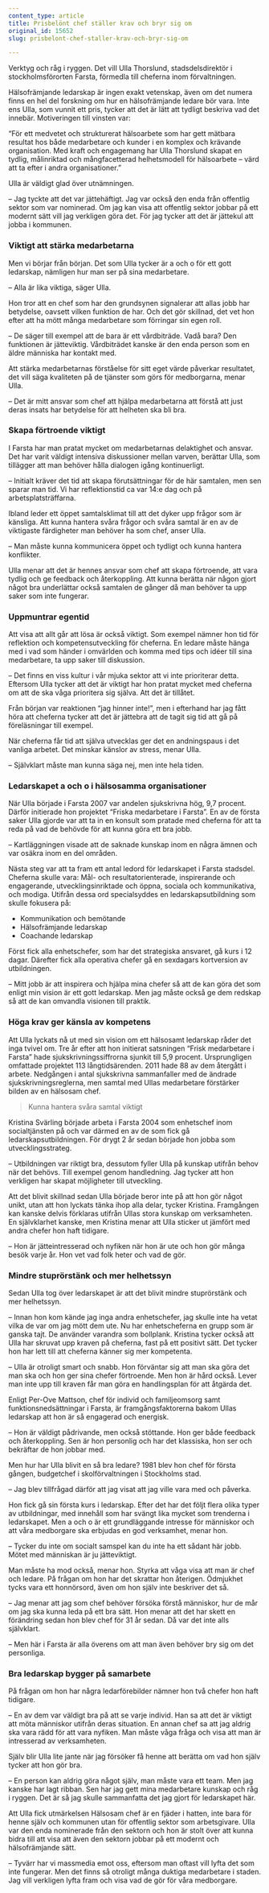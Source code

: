 ```yaml
---
content_type: article
title: Prisbelönt chef ställer krav och bryr sig om
original_id: 15652
slug: prisbelont-chef-staller-krav-och-bryr-sig-om

---
```


Verktyg och råg i ryggen. Det vill Ulla Thorslund, stadsdelsdirektör i stockholmsförorten Farsta, förmedla till cheferna inom förvaltningen.

Hälsofrämjande ledarskap är ingen exakt vetenskap, även om det numera finns en hel del forskning om hur en hälsofrämjande ledare bör vara. Inte ens Ulla, som vunnit ett pris, tycker att det är lätt att tydligt beskriva vad det innebär. Motiveringen till vinsten var:

“För ett medvetet och strukturerat hälsoarbete som har gett mätbara resultat hos både medarbetare och kunder i en komplex och krävande organisation. Med kraft och engagemang har Ulla Thorslund skapat en tydlig, målinriktad och mångfacetterad helhetsmodell för hälsoarbete – värd att ta efter i andra organisationer.”

Ulla är väldigt glad över utnämningen.

– Jag tyckte att det var jättehäftigt. Jag var också den enda från offentlig sektor som var nominerad. Om jag kan visa att offentlig sektor jobbar på ett modernt sätt vill jag verkligen göra det. För jag tycker att det är jättekul att jobba i kommunen.

### Viktigt att stärka medarbetarna

Men vi börjar från början. Det som Ulla tycker är a och o för ett gott ledarskap, nämligen hur man ser på sina medarbetare.

– Alla är lika viktiga, säger Ulla.

Hon tror att en chef som har den grundsynen signalerar att allas jobb har betydelse, oavsett vilken funktion de har. Och det gör skillnad, det vet hon efter att ha mött många medarbetare som förringar sin egen roll.

– De säger till exempel att de bara är ett vårdbiträde. Vadå bara? Den funktionen är jätteviktig. Vårdbiträdet kanske är den enda person som en äldre människa har kontakt med.

Att stärka medarbetarnas förståelse för sitt eget värde påverkar resultatet, det vill säga kvaliteten på de tjänster som görs för medborgarna, menar Ulla.

– Det är mitt ansvar som chef att hjälpa medarbetarna att förstå att just deras insats har betydelse för att helheten ska bli bra.

### Skapa förtroende viktigt

I Farsta har man pratat mycket om medarbetarnas delaktighet och ansvar. Det har varit väldigt intensiva diskussioner mellan varven, berättar Ulla, som tillägger att man behöver hålla dialogen igång kontinuerligt.

– Initialt kräver det tid att skapa förutsättningar för de här samtalen, men sen sparar man tid. Vi har reflektionstid ca var 14:e dag och på arbetsplatsträffarna.

Ibland leder ett öppet samtalsklimat till att det dyker upp frågor som är känsliga. Att kunna hantera svåra frågor och svåra samtal är en av de viktigaste färdigheter man behöver ha som chef, anser Ulla.

– Man måste kunna kommunicera öppet och tydligt och kunna hantera konflikter.

Ulla menar att det är hennes ansvar som chef att skapa förtroende, att vara tydlig och ge feedback och återkoppling. Att kunna berätta när någon gjort något bra underlättar också samtalen de gånger då man behöver ta upp saker som inte fungerar.

### Uppmuntrar egentid

Att visa att allt går att lösa är också viktigt. Som exempel nämner hon tid för reflektion och kompetensutveckling för cheferna. En ledare måste hänga med i vad som händer i omvärlden och komma med tips och idéer till sina medarbetare, ta upp saker till diskussion.

– Det finns en viss kultur i vår mjuka sektor att vi inte prioriterar detta. Eftersom Ulla tycker att det är viktigt har hon pratat mycket med cheferna om att de ska våga prioritera sig själva. Att det är tillåtet.

Från början var reaktionen “jag hinner inte!”, men i efterhand har jag fått höra att cheferna tycker att det är jättebra att de tagit sig tid att gå på föreläsningar till exempel.

När cheferna får tid att själva utvecklas ger det en andningspaus i det vanliga arbetet. Det minskar känslor av stress, menar Ulla.

– Självklart måste man kunna säga nej, men inte hela tiden.

### Ledarskapet a och o i hälsosamma organisationer

När Ulla började i Farsta 2007 var andelen sjukskrivna hög, 9,7 procent. Därför initierade hon projektet “Friska medarbetare i Farsta”. En av de första saker Ulla gjorde var att ta in en konsult som pratade med cheferna för att ta reda på vad de behövde för att kunna göra ett bra jobb.

– Kartläggningen visade att de saknade kunskap inom en några ämnen och var osäkra inom en del områden.

Nästa steg var att ta fram ett antal ledord för ledarskapet i Farsta stadsdel. Cheferna skulle vara: Mål- och resultatorienterade, inspirerande och engagerande, utvecklingsinriktade och öppna, sociala och kommunikativa, och modiga. Utifrån dessa ord specialsyddes en ledarskapsutbildning som skulle fokusera på:

*   Kommunikation och bemötande
*   Hälsofrämjande ledarskap
*   Coachande ledarskap

Först fick alla enhetschefer, som har det strategiska ansvaret, gå kurs i 12 dagar. Därefter fick alla operativa chefer gå en sexdagars kortversion av utbildningen.

– Mitt jobb är att inspirera och hjälpa mina chefer så att de kan göra det som enligt min vision är ett gott ledarskap. Men jag måste också ge dem redskap så att de kan omvandla visionen till praktik.

### Höga krav ger känsla av kompetens

Att Ulla lyckats nå ut med sin vision om ett hälsosamt ledarskap råder det inga tvivel om. Tre år efter att hon initierat satsningen “Frisk medarbetare i Farsta” hade sjukskrivningssiffrorna sjunkit till 5,9 procent. Ursprungligen omfattade projektet 113 långtidsärenden. 2011 hade 88 av dem återgått i arbete. Nedgången i antal sjukskrivna sammanfaller med de ändrade sjukskrivningsreglerna, men samtal med Ullas medarbetare förstärker bilden av en hälsosam chef.

> Kunna hantera svåra samtal viktigt

Kristina Svärling började arbeta i Farsta 2004 som enhetschef inom socialtjänsten på och var därmed en av de som fick gå ledarskapsutbildningen. För drygt 2 år sedan började hon jobba som utvecklingsstrateg.

– Utbildningen var riktigt bra, dessutom fyller Ulla på kunskap utifrån behov när det behövs. Till exempel genom handledning. Jag tycker att hon verkligen har skapat möjligheter till utveckling.

Att det blivit skillnad sedan Ulla började beror inte på att hon gör något unikt, utan att hon lyckats tänka ihop alla delar, tycker Kristina. Framgången kan kanske delvis förklaras utifrån Ullas stora kunskap om verksamheten. En självklarhet kanske, men Kristina menar att Ulla sticker ut jämfört med andra chefer hon haft tidigare.

– Hon är jätteintresserad och nyfiken när hon är ute och hon gör många besök varje år. Hon vet vad folk heter och vad de gör.

### Mindre stuprörstänk och mer helhetssyn

Sedan Ulla tog över ledarskapet är att det blivit mindre stuprörstänk och mer helhetssyn.

– Innan hon kom kände jag inga andra enhetschefer, jag skulle inte ha vetat vilka de var om jag mött dem ute. Nu har enhetscheferna en grupp som är ganska tajt. De använder varandra som bollplank. Kristina tycker också att Ulla har skruvat upp kraven på cheferna, fast på ett positivt sätt. Det tycker hon har lett till att cheferna känner sig mer kompetenta.

– Ulla är otroligt smart och snabb. Hon förväntar sig att man ska göra det man ska och hon ger sina chefer förtroende. Men hon är hård också. Lever man inte upp till kraven får man göra en handlingsplan för att åtgärda det.

Enligt Per-Ove Mattson, chef för individ och familjeomsorg samt funktionsnedsättningar i Farsta, är framgångsfaktorerna bakom Ullas ledarskap att hon är så engagerad och energisk.

– Hon är väldigt pådrivande, men också stöttande. Hon ger både feedback och återkoppling. Sen är hon personlig och har det klassiska, hon ser och bekräftar de hon jobbar med.

Men hur har Ulla blivit en så bra ledare? 1981 blev hon chef för första gången, budgetchef i skolförvaltningen i Stockholms stad.

– Jag blev tillfrågad därför att jag visat att jag ville vara med och påverka.

Hon fick gå sin första kurs i ledarskap. Efter det har det följt flera olika typer av utbildningar, med innehåll som har svängt lika mycket som trenderna i ledarskapet. Men a och o är ett grundläggande intresse för människor och att våra medborgare ska erbjudas en god verksamhet, menar hon.

– Tycker du inte om socialt samspel kan du inte ha ett sådant här jobb. Mötet med människan är ju jätteviktigt.

Man måste ha mod också, menar hon. Styrka att våga visa att man är chef och ledare. På frågan om hon har det skrattar hon återigen. Ödmjukhet tycks vara ett honnörsord, även om hon själv inte beskriver det så.

– Jag menar att jag som chef behöver försöka förstå människor, hur de mår om jag ska kunna leda på ett bra sätt. Hon menar att det har skett en förändring sedan hon blev chef för 31 år sedan. Då var det inte alls självklart.

– Men här i Farsta är alla överens om att man även behöver bry sig om det personliga.

### Bra ledarskap bygger på samarbete

På frågan om hon har några ledarförebilder nämner hon två chefer hon haft tidigare.

– En av dem var väldigt bra på att se varje individ. Han sa att det är viktigt att möta människor utifrån deras situation. En annan chef sa att jag aldrig ska vara rädd för att vara nyfiken. Man måste våga fråga och visa att man är intresserad av verksamheten.

Själv blir Ulla lite jante när jag försöker få henne att berätta om vad hon själv tycker att hon gör bra.

– En person kan aldrig göra något själv, man måste vara ett team. Men jag kanske har lagt ribban. Sen har jag gett mina medarbetare kunskap och råg i ryggen. Det är så jag skulle sammanfatta det jag gjort för ledarskapet här.

Att Ulla fick utmärkelsen Hälsosam chef är en fjäder i hatten, inte bara för henne själv och kommunen utan för offentlig sektor som arbetsgivare. Ulla var den enda nominerade från den sektorn och hon är stolt över att kunna bidra till att visa att även den sektorn jobbar på ett modernt och hälsofrämjande sätt.

– Tyvärr har vi massmedia emot oss, eftersom man oftast vill lyfta det som inte fungerar. Men det finns så otroligt många duktiga medarbetare i staden. Jag vill verkligen lyfta fram och visa vad de gör för våra medborgare.

